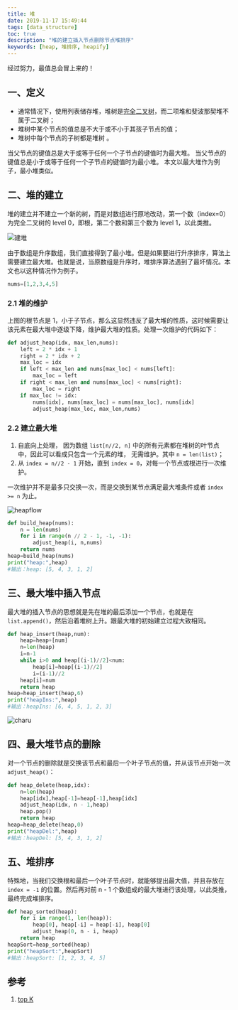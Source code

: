 ```yaml
---
title: 堆
date: 2019-11-17 15:49:44
tags: [data_structure]
toc: true
description: "堆的建立插入节点删除节点堆排序"
keywords: [heap, 堆排序, heapify]
---
```


经过努力，最值总会冒上来的！

## 一、定义

* 通常情况下，使用列表储存堆，堆树是[完全二叉树](https://www.zhihu.com/question/36134980/answer/87490177)，而二项堆和斐波那契堆不属于二叉树； 
* 堆树中某个节点的值总是不大于或不小于其孩子节点的值； 
* 堆树中每个节点的子树都是堆树 。

当父节点的键值总是大于或等于任何一个子节点的键值时为最大堆。 当父节点的键值总是小于或等于任何一个子节点的键值时为最小堆。 本文以最大堆作为例子，最小堆类似。

## 二、堆的建立

堆的建立并不建立一个新的树，而是对数组进行原地改动，第一个数（index=0）为完全二叉树的 level 0，即根，第二个数和第三个数为 level 1，以此类推。

![建堆](https://qttblog.oss-cn-hangzhou.aliyuncs.com/june/建堆.png)

由于数组是升序数组，我们直接得到了最小堆。但是如果要进行升序排序，算法上需要建立最大堆。也就是说，当原数组是升序时，堆排序算法遇到了最坏情况。本文也以这种情况作为例子。

```python
nums=[1,2,3,4,5]
```

### 2.1 堆的维护

上图的根节点是 1，小于子节点，那么这显然违反了最大堆的性质，这时候需要让该元素在最大堆中逐级下降，维护最大堆的性质。处理一次维护的代码如下：

```python
def adjust_heap(idx, max_len,nums):
    left = 2 * idx + 1
    right = 2 * idx + 2
    max_loc = idx
    if left < max_len and nums[max_loc] < nums[left]:
        max_loc = left
    if right < max_len and nums[max_loc] < nums[right]:
        max_loc = right
    if max_loc != idx:
        nums[idx], nums[max_loc] = nums[max_loc], nums[idx]
        adjust_heap(max_loc, max_len,nums)
```

### 2.2 建立最大堆

1. 自底向上处理， 因为数组 `list[n//2, n]` 中的所有元素都在堆树的叶节点中，因此可以看成只包含一个元素的堆， 无需维护。其中 `n = len(list)`；
2. 从 `index = n//2 - 1` 开始，直到 `index = 0`，对每一个节点或根进行一次维护。

一次维护并不是最多只交换一次，而是交换到某节点满足最大堆条件或者 `index >= n` 为止。

![heapflow](https://qttblog.oss-cn-hangzhou.aliyuncs.com/june/heapflow.png)

```python
def build_heap(nums):    
    n = len(nums)
    for i in range(n // 2 - 1, -1, -1):
        adjust_heap(i, n,nums)
    return nums
heap=build_heap(nums)
print("heap:",heap)
#输出：heap: [5, 4, 3, 1, 2]
```



##  三、最大堆中插入节点 

最大堆的插入节点的思想就是先在堆的最后添加一个节点，也就是在 `list.append()`，然后沿着堆树上升。跟最大堆的初始建立过程大致相同。 

```python
def heap_insert(heap,num):
    heap=heap+[num]
    n=len(heap)
    i=n-1
    while i>0 and heap[(i-1)//2]<num:
        heap[i]=heap[(i-1)//2]
        i=(i-1)//2
    heap[i]=num
    return heap
heap=heap_insert(heap,6)
print("heapIns:",heap)
#输出：heapIns: [6, 4, 5, 1, 2, 3]
```

![charu](https://qttblog.oss-cn-hangzhou.aliyuncs.com/june/heapinsert.png)



## 四、最大堆节点的删除

对一个节点的删除就是交换该节点和最后一个叶子节点的值，并从该节点开始一次 `adjust_heap()`：

```python
def heap_delete(heap,idx):
    n=len(heap)
    heap[idx],heap[-1]=heap[-1],heap[idx]
    adjust_heap(idx, n - 1,heap)
    heap.pop()
    return heap
heap=heap_delete(heap,0)
print("heapDel:",heap)
#输出：heapDel: [5, 4, 3, 1, 2]
```

## 五、堆排序

特殊地，当我们交换根和最后一个叶子节点时，就能够提出最大值，并且存放在 `index = -1` 的位置。然后再对前 n - 1 个数组成的最大堆进行该处理，以此类推，最终完成堆排序。

```python
def heap_sorted(heap):
    for i in range(1, len(heap)):
        heap[0], heap[-i] = heap[-i], heap[0]
        adjust_heap(0, n - i, heap)
    return heap
heapSort=heap_sorted(heap)
print("heapSort:",heapSort)
#输出：heapSort: [1, 2, 3, 4, 5]
```


## 参考

1. [top K](https://leetcode-cn.com/problems/kth-largest-element-in-an-array/solution/pai-xu-by-powcai-2/)

